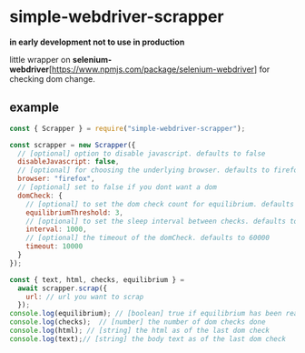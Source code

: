 # simple-webdriver-scrapper

**in early development not to use in production**

little wrapper on **selenium-webdriver**[https://www.npmjs.com/package/selenium-webdriver] for checking dom change.

## example

```javascript
const { Scrapper } = require("simple-webdriver-scrapper");

const scrapper = new Scrapper({
  // [optional] option to disable javascript. defaults to false
  disableJavascript: false, 
  // [optional] for choosing the underlying browser. defaults to firefox
  browser: "firefox",
  // [optional] set to false if you dont want a dom 
  domCheck: {
    // [optional] to set the dom check count for equilibrium. defaults to 3
    equilibriumThreshold: 3, 
    // [optional] to set the sleep interval between checks. defaults to 1000
    interval: 1000, 
    // [optional] the timeout of the domCheck. defaults to 60000
    timeout: 10000 
  }
});

const { text, html, checks, equilibrium } = 
  await scrapper.scrap({
    url: // url you want to scrap
  });
console.log(equilibrium); // [boolean] true if equilibrium has been reach
console.log(checks);  // [number] the number of dom checks done
console.log(html); // [string] the html as of the last dom check
console.log(text);// [string] the body text as of the last dom check


```



